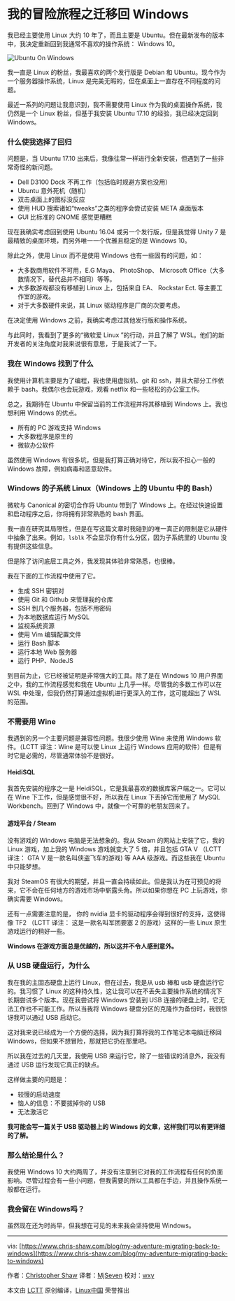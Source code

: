 我的冒险旅程之迁移回 Windows
======

我已经主要使用 Linux 大约 10 年了，而且主要是 Ubuntu。但在最新发布的版本中，我决定重新回到我通常不喜欢的操作系统： Windows 10。

![Ubuntu On Windows][1]

我一直是 Linux 的粉丝，我最喜欢的两个发行版是 Debian 和 Ubuntu。现今作为一个服务器操作系统，Linux 是完美无暇的，但在桌面上一直存在不同程度的问题。

最近一系列的问题让我意识到，我不需要使用 Linux 作为我的桌面操作系统，我仍然是一个 Linux 粉丝，但基于我安装 Ubuntu 17.10 的经验，我已经决定回到 Windows。

### 什么使我选择了回归

问题是，当 Ubuntu 17.10 出来后，我像往常一样进行全新安装，但遇到了一些非常奇怪的新问题。

* Dell D3100 Dock 不再工作（包括临时规避方案也没用）
* Ubuntu 意外死机（随机）
* 双击桌面上的图标没反应
* 使用 HUD 搜索诸如“tweaks”之类的程序会尝试安装 META 桌面版本
* GUI 比标准的 GNOME 感觉更糟糕

现在我确实考虑回到使用 Ubuntu 16.04 或另一个发行版，但是我觉得 Unity 7 是最精致的桌面环境，而另外唯一一个优雅且稳定的是 Windows 10。

除此之外，使用 Linux 而不是使用 Windows 也有一些固有的问题，如：

* 大多数商用软件不可用，E.G Maya、 PhotoShop、 Microsoft Office（大多数情况下，替代品并不相同）等等。
* 大多数游戏都没有移植到 Linux 上，包括来自 EA、 Rockstar Ect. 等主要工作室的游戏。
* 对于大多数硬件来说，其 Linux 驱动程序是厂商的次要考虑。

在决定使用 Windows 之前，我确实考虑过其他发行版和操作系统。

与此同时，我看到了更多的“微软爱 Linux ”的行动，并且了解了 WSL。他们的新开发者的关注角度对我来说很有意思，于是我试了一下。

### 我在 Windows 找到了什么

我使用计算机主要是为了编程，我也使用虚拟机、git 和 ssh，并且大部分工作依赖于 bash。我偶尔也会玩游戏，观看 netflix 和一些轻松的办公室工作。

总之，我期待在 Ubuntu 中保留当前的工作流程并将其移植到 Windows 上。我也想利用 Windows 的优点。

* 所有的 PC 游戏支持 Windows
* 大多数程序是原生的
* 微软办公软件

虽然使用 Windows 有很多坑，但是我打算正确对待它，所以我不担心一般的 Windows 故障，例如病毒和恶意软件。

### Windows 的子系统 Linux（Windows 上的 Ubuntu 中的 Bash）

微软与 Canonical 的密切合作将 Ubuntu 带到了 Windows 上。在经过快速设置和启动程序之后，你将拥有非常熟悉的 bash 界面。

我一直在研究其局限性，但是在写这篇文章时我碰到的唯一真正的限制是它从硬件中抽象了出来。例如，`lsblk` 不会显示你有什么分区，因为子系统里的 Ubuntu 没有提供这些信息。

但是除了访问底层工具之外，我发现其体验非常熟悉，也很棒。

我在下面的工作流程中使用了它。

* 生成 SSH 密钥对
* 使用 Git 和 Github 来管理我的仓库
* SSH 到几个服务器，包括不用密码
* 为本地数据库运行 MySQL
* 监视系统资源
* 使用 Vim 编辑配置文件
* 运行 Bash 脚本
* 运行本地 Web 服务器
* 运行 PHP、NodeJS

到目前为止，它已经被证明是非常强大的工具。除了是在 Windows 10 用户界面之中，我的工作流程感觉和我在 Ubuntu 上几乎一样。尽管我的多数工作可以在 WSL 中处理，但我仍然打算通过虚拟机进行更深入的工作，这可能超出了 WSL 的范围。

### 不需要用 Wine 

我遇到的另一个主要问题是兼容性问题。我很少使用 Wine 来使用 Windows 软件。（LCTT 译注：Wine 是可以使 Linux 上运行 Windows 应用的软件）但是有时它是必需的，尽管通常体验不是很好。

#### HeidiSQL

我首先安装的程序之一是 HeidiSQL，它是我最喜欢的数据库客户端之一。它可以在 Wine 下工作，但是感觉很不好，所以我在 Linux 下丢掉它而使用了 MySQL Workbench。回到了 Windows 中，就像一个可靠的老朋友回来了。

#### 游戏平台 / Steam

没有游戏的 Windows 电脑是无法想象的。我从 Steam 的网站上安装了它，我的 Linux 游戏，加上我的 Windows 游戏就变大了 5 倍，并且包括 GTA V （LCTT 译注： GTA V 是一款名叫侠盗飞车的游戏) 等 AAA 级游戏。而这些我在 Ubuntu 中只能梦想。

我对 SteamOS 有很大的期望，并且一直会持续如此。但是我认为在可预见的将来，它不会在任何地方的游戏市场中崭露头角。所以如果你想在 PC 上玩游戏，你确实需要 Windows。

还有一点需要注意的是， 你的 nvidia 显卡的驱动程序会得到很好的支持，这使得像 TF2 （LCTT 译注： 这是一款名叫军团要塞 2 的游戏）这样的一些 Linux 原生游戏运行的稍好一些。

**Windows 在游戏方面总是优越的，所以这并不令人感到意外。**

### 从 USB 硬盘运行，为什么

我在我的主固态硬盘上运行 Linux，但在过去，我是从 usb 棒和 usb 硬盘运行它的。我习惯了 Linux 的这种持久性，这让我可以在不丢失主要操作系统的情况下长期尝试多个版本。现在我尝试将 Windows 安装到 USB 连接的硬盘上时，它无法工作也不可能工作。所以当我将 Windows 硬盘分区的克隆作为备份时，我很惊讶我可以通过 USB 启动它。

这对我来说已经成为一个方便的选择，因为我打算将我的工作笔记本电脑迁移回 Windows，但如果不想冒险，那就把它扔在那里吧。

所以我在过去的几天里，我使用 USB 来运行它，除了一些错误的消息外，我没有通过 USB 运行发现它真正的缺点。

这样做主要的问题是：

* 较慢的启动速度
* 恼人的信息：不要拔掉你的 USB
* 无法激活它

**我可能会写一篇关于 USB 驱动器上的 Windows 的文章，这样我们可以有更详细的了解。**

### 那么结论是什么？

我使用 Windows 10 大约两周了，并没有注意到它对我的工作流程有任何的负面影响。尽管过程会有一些小问题，但我需要的所以工具都在手边，并且操作系统一般都在运行。

### 我会留在 Windows吗？

虽然现在还为时尚早，但我想在可见的未来我会坚持使用 Windows。

--------------------------------------------------------------------------------

via: [https://www.chris-shaw.com/blog/my-adventure-migrating-back-to-windows](https://www.chris-shaw.com/blog/my-adventure-migrating-back-to-windows)

作者：[Christopher Shaw][a]
译者：[MjSeven](https://github.com/MjSeven)
校对：[wxy](https://github.com/wxy)

本文由 [LCTT](https://github.com/LCTT/TranslateProject) 原创编译，[Linux中国](https://linux.cn/) 荣誉推出

[a]:https://www.chris-shaw.com
[1]:https://winaero.com/blog/wp-content/uploads/2016/07/Ubutntu-on-Windows-10-logo-banner.jpg
